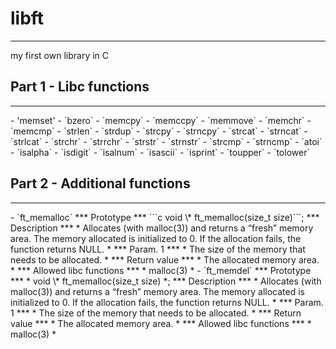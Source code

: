 # libft
<hr>
my first own library in C

## Part 1 - Libc functions
<hr>
  - 'memset'
  - `bzero`
  - `memcpy`
  - `memccpy`
  - `memmove`
  - `memchr`
  - `memcmp`
  - `strlen`
  - `strdup`
  - `strcpy`
  - `strncpy`
  - `strcat`
  - `strncat`
  - `strlcat`
  - `strchr`
  - `strrchr`
  - `strstr`
  - `strnstr`
  - `strcmp`
  - `strncmp`
  - `atoi`
  - `isalpha`
  - `isdigit`
  - `isalnum`
  - `isascii`
  - `isprint`
  - `toupper`
  - `tolower`

## Part 2 - Additional functions
<hr>
  - `ft_memalloc`
    *** Prototype *** ```c
    void \* ft_memalloc(size_t size)```;
    *** Description *** * Allocates (with malloc(3)) and returns a “fresh” memory area.
    The memory allocated is initialized to 0. If the allocation  fails, the function returns NULL. *
    *** Param. 1  *** * The size of the memory that needs to be allocated. *
    *** Return value *** * The allocated memory area. *
    *** Allowed libc functions *** * malloc(3) *
  - `ft_memdel`
    *** Prototype *** * void \* ft_memalloc(size_t size) *;
    *** Description *** * Allocates (with malloc(3)) and returns a “fresh” memory area.
    The memory allocated is initialized to 0. If the allocation  fails, the function returns NULL. *
    *** Param. 1  *** * The size of the memory that needs to be allocated. *
    *** Return value *** * The allocated memory area. *
    *** Allowed libc functions *** * malloc(3) *
    
  
  
